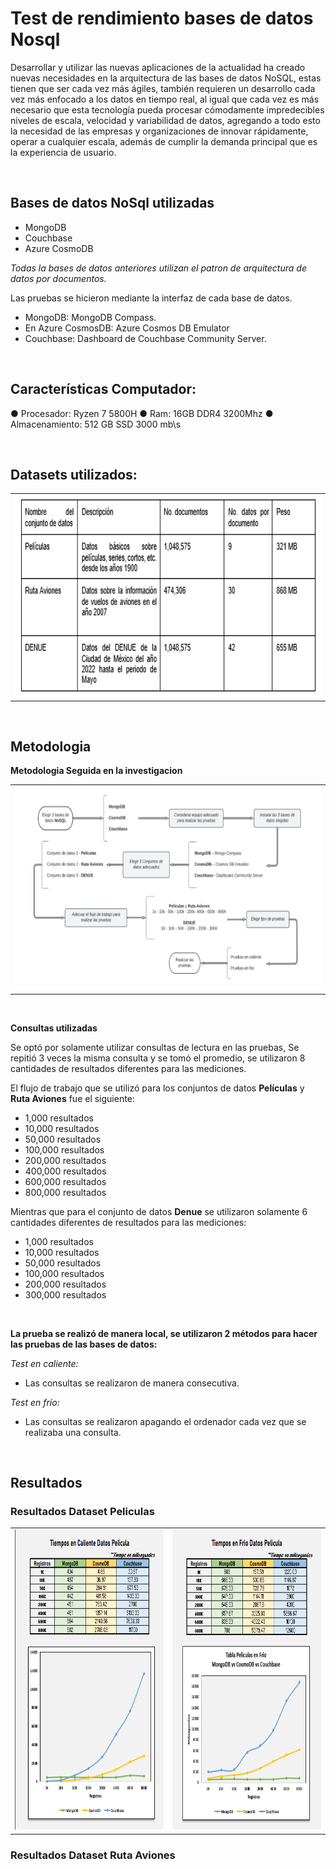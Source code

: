 # Test de rendimiento bases de datos Nosql

Desarrollar y utilizar las nuevas aplicaciones de la actualidad ha creado nuevas necesidades en la arquitectura de las bases de datos NoSQL, estas tienen que ser cada vez más ágiles, también requieren un desarrollo cada vez más enfocado a los datos en tiempo real, al igual que cada vez es más necesario que esta tecnología pueda procesar cómodamente impredecibles niveles de escala, velocidad y variabilidad de datos, agregando a todo esto la necesidad de las empresas y organizaciones de innovar rápidamente, operar a cualquier escala, además de cumplir la demanda principal que es la experiencia de usuario.

<br>

## Bases de datos NoSql utilizadas

- MongoDB
- Couchbase
- Azure CosmoDB

*Todas la bases de datos anteriores utilizan el patron de arquitectura de datos por documentos.*

Las pruebas se hicieron mediante la interfaz de cada base de datos.

- MongoDB:  MongoDB Compass.
- En Azure CosmosDB: Azure Cosmos DB Emulator
- Couchbase: Dashboard de Couchbase Community Server.

<br>

## Características Computador:

●	Procesador: Ryzen 7 5800H
●	Ram: 16GB DDR4 3200Mhz
●	Almacenamiento: 512 GB SSD 3000 mb\s

<br>

## Datasets utilizados:

 <table align="middle">
  <tr align="middle">
    <td><img src="https://github.com/DanielSaed/Investigacion/blob/main/img-github/tabla.png" width=650 height=325 align="middle"></td>
  </tr>
 </table>
 
 <br>
 
## Metodologia

**Metodologia Seguida en la investigacion**

<table align="middle">
  <tr>
    <td><img src="https://github.com/DanielSaed/Investigacion/blob/main/img-github/diagrama.png" width=650 height=325></td>
  </tr>
 </table>
 
 <br>

**Consultas utilizadas**

Se optó por solamente utilizar consultas de lectura en las pruebas, Se repitió 3 veces la misma consulta y se tomó el promedio, se utilizaron 8 cantidades de resultados diferentes para las mediciones. 

El flujo de trabajo que se utilizó para los conjuntos de datos **Películas** y **Ruta Aviones** fue el siguiente:

- 1,000 resultados
- 10,000 resultados
-	50,000 resultados
-	100,000 resultados
-	200,000 resultados
-	400,000 resultados
-	600,000 resultados
- 800,000 resultados

Mientras que para el conjunto de datos **Denue** se utilizaron solamente 6 cantidades diferentes de resultados para las mediciones:

- 1,000 resultados
- 10,000 resultados
- 50,000 resultados
- 100,000 resultados
- 200,000 resultados
- 300,000 resultados

<br>

**La prueba se realizó de manera local, se utilizaron 2 métodos para hacer las pruebas de las bases de datos:**

*Test en caliente:*
- Las consultas se realizaron de manera consecutiva.

*Test en frío:*
- Las consultas se realizaron apagando el ordenador cada vez que se realizaba una consulta.

<br>

## Resultados

### Resultados Dataset Peliculas 

<table align="middle">
  <tr>
    <td><img src="https://github.com/DanielSaed/Investigacion/blob/main/img-github/pelicula.png" width=500 height=480></td>
    <td><img src="https://github.com/DanielSaed/Investigacion/blob/main/img-github/PeliculasFrio.png" width=500 height=480></td>
  </tr>
 </table>

### Resultados Dataset Ruta Aviones 
